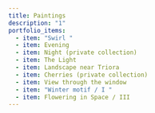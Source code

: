 ```yaml
---
title: Paintings
description: "1"
portfolio_items:
  - item: "Swirl "
  - item: Evening
  - item: Night (private collection)
  - item: The Light
  - item: Landscape near Triora
  - item: Cherries (private collection)
  - item: View through the window
  - item: "Winter motif / I "
  - item: Flowering in Space / III
---
```

